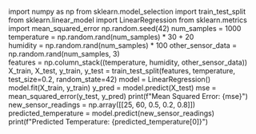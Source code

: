 import numpy as np
from sklearn.model_selection import train_test_split
from sklearn.linear_model import LinearRegression
from sklearn.metrics import mean_squared_error
np.random.seed(42) 
num_samples = 1000
temperature = np.random.rand(num_samples) * 30 + 20  
humidity = np.random.rand(num_samples) * 100 
other_sensor_data = np.random.rand(num_samples, 3)  
features = np.column_stack((temperature, humidity, other_sensor_data))
X_train, X_test, y_train, y_test = train_test_split(features, temperature, test_size=0.2, random_state=42)
model = LinearRegression()
model.fit(X_train, y_train)
y_pred = model.predict(X_test)
mse = mean_squared_error(y_test, y_pred)
print(f"Mean Squared Error: {mse}")
new_sensor_readings = np.array([[25, 60, 0.5, 0.2, 0.8]]) 
predicted_temperature = model.predict(new_sensor_readings)
print(f"Predicted Temperature: {predicted_temperature[0]}")




